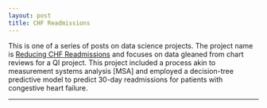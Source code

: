 ```yaml
---
layout: post
title: CHF Readmissions
---
```


This is one of a series of posts on data science projects.  The project name is [Reducing CHF Readmissions](https://github.com/Codr99/Portfolio/blob/master/WilliamBaum1stCapstone.pdf) and focuses on data gleaned from chart reviews for a QI project.  This project included a process akin to measurement systems analysis [MSA] and employed a decision-tree predictive model to predict 30-day readmissions for patients with congestive heart failure.

<hr>
